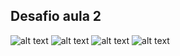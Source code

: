 ## Desafio aula 2

![alt text](https://github.com/zappaft/avancadev/tree/main/imgs/desafio-2/Screenshot_1.png "print1")
![alt text](https://github.com/zappaft/avancadev/tree/main/imgs/desafio-2/Screenshot_2.png "print2")
![alt text](https://github.com/zappaft/avancadev/tree/main/imgs/desafio-2/Screenshot_3.png "print3")
![alt text](https://github.com/zappaft/avancadev/tree/main/imgs/desafio-2/Screenshot_4.png "print4")
